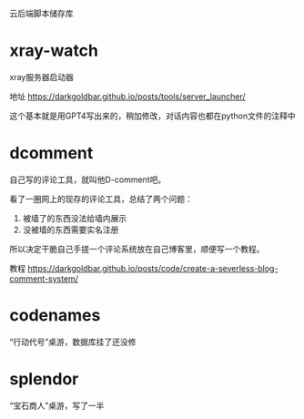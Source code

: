 云后端脚本储存库

# xray-watch
xray服务器启动器

地址 https://darkgoldbar.github.io/posts/tools/server_launcher/

这个基本就是用GPT4写出来的，稍加修改，对话内容也都在python文件的注释中

# dcomment
自己写的评论工具，就叫他D-comment吧。

看了一圈网上的现存的评论工具，总结了两个问题： 
1. 被墙了的东西没法给墙内展示
2. 没被墙的东西需要实名注册

所以决定干脆自己手搓一个评论系统放在自己博客里，顺便写一个教程。

教程 https://darkgoldbar.github.io/posts/code/create-a-severless-blog-comment-system/

# codenames
“行动代号”桌游，数据库挂了还没修

# splendor
“宝石商人”桌游，写了一半
